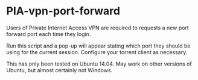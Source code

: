 # PIA-vpn-port-forward
Users of Private Internet Access VPN are required to requests a new port forward port each time they login.

Run this script and a pop-up will appear stating which port they should be using for the current session. Configure your torrent client as necessary.

This has only been tested on Ubuntu 14.04. May work on other versions of Ubuntu, but almost certainly not Windows.
